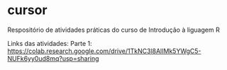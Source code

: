 # cursor
Respositório de atividades práticas do curso de Introdução à liguagem R

Links das atividades:
Parte 1: https://colab.research.google.com/drive/1TkNC3l8AlIMk5YWgC5-NUFk6yy0ud8mq?usp=sharing
